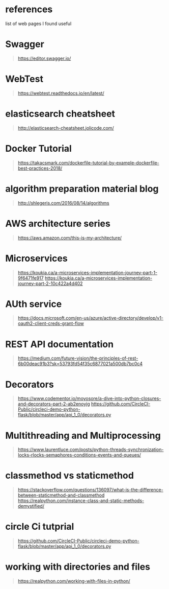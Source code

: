 # references
list of web pages I found useful

# Swagger
> https://editor.swagger.io/

# WebTest
> https://webtest.readthedocs.io/en/latest/

# elasticsearch cheatsheet
> http://elasticsearch-cheatsheet.jolicode.com/

# Docker Tutorial
> https://takacsmark.com/dockerfile-tutorial-by-example-dockerfile-best-practices-2018/

# algorithm preparation material blog
> http://shlegeris.com/2016/08/14/algorithms

# AWS architecture series
> https://aws.amazon.com/this-is-my-architecture/

# Microservices 
> https://koukia.ca/a-microservices-implementation-journey-part-1-9f6471fe917
> https://koukia.ca/a-microservices-implementation-journey-part-2-10c422a4d402

# AUth service
> https://docs.microsoft.com/en-us/azure/active-directory/develop/v1-oauth2-client-creds-grant-flow

# REST API documentation
> https://medium.com/future-vision/the-principles-of-rest-6b00deac91b3?sk=53793fd54f35c6877021a500db7bc0c4

# Decorators
> https://www.codementor.io/moyosore/a-dive-into-python-closures-and-decorators-part-2-ab2enoyjg
> https://github.com/CircleCI-Public/circleci-demo-python-flask/blob/master/app/api_1_0/decorators.py

# Multithreading and Multiprocessing
> https://www.laurentluce.com/posts/python-threads-synchronization-locks-rlocks-semaphores-conditions-events-and-queues/

# classmethod vs staticmethod
> https://stackoverflow.com/questions/136097/what-is-the-difference-between-staticmethod-and-classmethod
> https://realpython.com/instance-class-and-static-methods-demystified/

# circle Ci tutprial
> https://github.com/CircleCI-Public/circleci-demo-python-flask/blob/master/app/api_1_0/decorators.py

# working with directories and files
> https://realpython.com/working-with-files-in-python/
